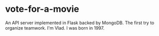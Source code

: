 # vote-for-a-movie
An API server implemented in Flask backed by MongoDB. The first try to organize teamwork. I'm Vlad. I was born in 1997.
